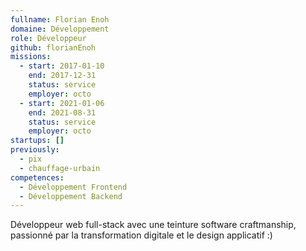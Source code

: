 ```yaml
---
fullname: Florian Enoh
domaine: Développement
role: Développeur
github: florianEnoh
missions:
  - start: 2017-01-10
    end: 2017-12-31
    status: service
    employer: octo
  - start: 2021-01-06
    end: 2021-08-31
    status: service
    employer: octo
startups: []
previously:
  - pix
  - chauffage-urbain
competences:
  - Développement Frontend
  - Développement Backend
---
```

Développeur web full-stack avec une teinture software craftmanship, passionné par la transformation digitale et le design applicatif :)